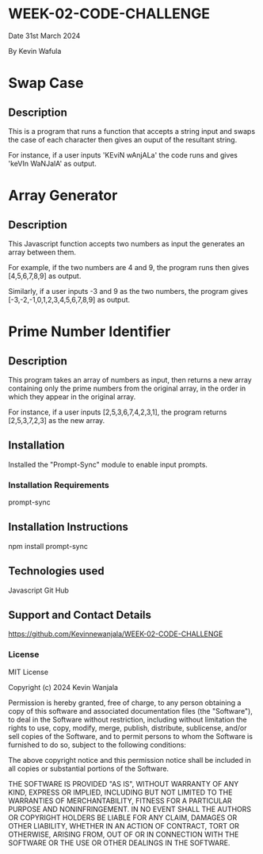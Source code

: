 # WEEK-02-CODE-CHALLENGE


Date 31st March 2024

By Kevin Wafula

# Swap Case

## Description
This is a program that runs a function that accepts a string input and swaps the case of each character then gives an ouput of the resultant string. 

For instance, if a user inputs 'KEviN wAnjALa' the code runs and gives 'keVIn WaNJalA' as output.

# Array Generator

## Description

This Javascript function accepts two numbers as input the generates an array between them.

For example, if the two numbers are 4 and 9, the program runs then gives [4,5,6,7,8,9] as  output. 

Similarly, if a user inputs -3 and 9 as the two numbers, the program gives [-3,-2,-1,0,1,2,3,4,5,6,7,8,9] as output.

# Prime Number Identifier

## Description

This program takes an array of numbers as input, then returns a new array containing only the prime numbers from the original array, in the order in which they appear in the original array.

For instance, if a user inputs [2,5,3,6,7,4,2,3,1], the program returns [2,5,3,7,2,3] as the new array.


## Installation
Installed the "Prompt-Sync" module to enable input prompts.

### Installation Requirements
prompt-sync

## Installation Instructions
npm install prompt-sync

## Technologies used
Javascript
Git Hub

## Support and Contact Details

https://github.com/Kevinnewanjala/WEEK-02-CODE-CHALLENGE

### License

MIT License

Copyright (c) 2024 Kevin Wanjala

Permission is hereby granted, free of charge, to any person obtaining a copy
of this software and associated documentation files (the "Software"), to deal
in the Software without restriction, including without limitation the rights
to use, copy, modify, merge, publish, distribute, sublicense, and/or sell
copies of the Software, and to permit persons to whom the Software is
furnished to do so, subject to the following conditions:

The above copyright notice and this permission notice shall be included in all
copies or substantial portions of the Software.

THE SOFTWARE IS PROVIDED "AS IS", WITHOUT WARRANTY OF ANY KIND, EXPRESS OR
IMPLIED, INCLUDING BUT NOT LIMITED TO THE WARRANTIES OF MERCHANTABILITY,
FITNESS FOR A PARTICULAR PURPOSE AND NONINFRINGEMENT. IN NO EVENT SHALL THE
AUTHORS OR COPYRIGHT HOLDERS BE LIABLE FOR ANY CLAIM, DAMAGES OR OTHER
LIABILITY, WHETHER IN AN ACTION OF CONTRACT, TORT OR OTHERWISE, ARISING FROM,
OUT OF OR IN CONNECTION WITH THE SOFTWARE OR THE USE OR OTHER DEALINGS IN THE
SOFTWARE.

